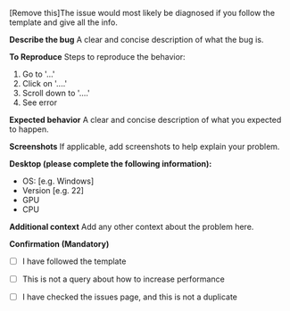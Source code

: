 [Remove this]The issue would most likely be diagnosed if you follow the template and give all the info.

**Describe the bug**
A clear and concise description of what the bug is.

**To Reproduce**
Steps to reproduce the behavior:
1. Go to '...'
2. Click on '....'
3. Scroll down to '....'
4. See error

**Expected behavior**
A clear and concise description of what you expected to happen.

**Screenshots**
If applicable, add screenshots to help explain your problem.

**Desktop (please complete the following information):**
 - OS: [e.g. Windows]
 - Version [e.g. 22]
 - GPU
 - CPU

**Additional context**
Add any other context about the problem here.

**Confirmation (Mandatory)**
- [ ] I have followed the template
- [ ] This is not a query about how to increase performance
- [ ] I have checked the issues page, and this is not a duplicate

